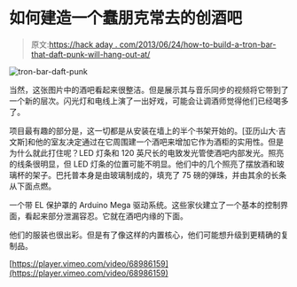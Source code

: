 # 如何建造一个蠢朋克常去的创酒吧

> 原文:[https://hack aday . com/2013/06/24/how-to-build-a-tron-bar-that-daft-punk-will-hang-out-at/](https://hackaday.com/2013/06/24/how-to-build-a-tron-bar-that-daft-punk-would-hang-out-at/)

![tron-bar-daft-punk](../Images/84d40ea5a1555cf0dcbb2dc9122cc3dd.png)

当然，这张图片中的酒吧看起来很整洁。但是展示其与音乐同步的视频将它带到了一个新的层次。闪光灯和电线上演了一出好戏，可能会让调酒师觉得他们已经喝多了。

项目最有趣的部分是，这一切都是从安装在墙上的半个书架开始的。[亚历山大·吉文斯]和他的室友决定通过在它周围建一个酒吧来增加它作为酒柜的实用性。但是为什么就此打住呢？LED 灯条和 120 英尺长的电致发光管使酒吧内部发光。照亮的线条很明显，但 LED 灯条的位置可能不明显。他们中的几个照亮了摆放酒和玻璃杯的架子。巴托普本身是由玻璃制成的，填充了 75 磅的弹珠，并由其余的长条从下面点燃。

一个带 EL 保护罩的 Arduino Mega 驱动系统。这些家伙建立了一个基本的控制界面，看起来部分泄漏容忍。它就在酒吧内缘的下面。

他们的服装也很出彩。但是有了像这样的内置核心，他们可能想升级到更精确的复制品。

[https://player.vimeo.com/video/68986159](https://player.vimeo.com/video/68986159)